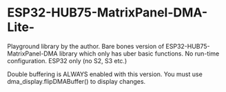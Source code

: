 # ESP32-HUB75-MatrixPanel-DMA-Lite-
Playground library by the author. Bare bones version of ESP32-HUB75-MatrixPanel-DMA library which only has uber basic functions. No run-time configuration. ESP32 only (no S2, S3 etc.)

Double buffering is ALWAYS enabled with this version. You must use dma_display.flipDMABuffer() to display changes.